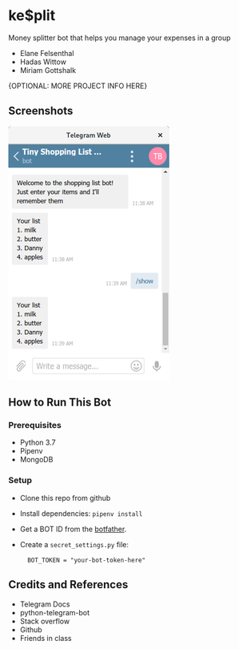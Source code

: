 # ke$plit


Money splitter bot that helps you  manage your expenses in a group

* Elane Felsenthal
* Hadas Wittow
* Miriam Gottshalk


{OPTIONAL: MORE PROJECT INFO HERE}

## Screenshots

![SCREESHOT DECSRIPTION](screenshots/shopping-list-bot-1.png)

## How to Run This Bot
### Prerequisites
* Python 3.7
* Pipenv
* MongoDB


### Setup
* Clone this repo from github
* Install dependencies: `pipenv install`
* Get a BOT ID from the [botfather](https://telegram.me/BotFather).
* Create a `secret_settings.py` file:

        BOT_TOKEN = "your-bot-token-here"




## Credits and References
* Telegram Docs
* python-telegram-bot
* Stack overflow
* Github
* Friends in class


